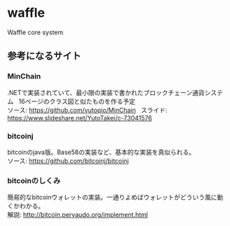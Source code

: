 # waffle
Waffle core system

## 参考になるサイト
### MinChain
.NETで実装されていて、最小限の実装で書かれたブロックチェーン通貨システム  
16ページのクラス図と似たものを作る予定  
ソース: https://github.com/yutopio/MinChain  
スライド: https://www.slideshare.net/YutoTakei/c-73041576

### bitcoinj
bitcoinのjava版。Base58の実装など、基本的な実装を真似られる。  
ソース: https://github.com/bitcoinj/bitcoinj

### bitcoinのしくみ
簡易的なbitcoinウォレットの実装。一通りよめばウォレットがどういう風に動くかわかる。  
解説: http://bitcoin.peryaudo.org/implement.html

